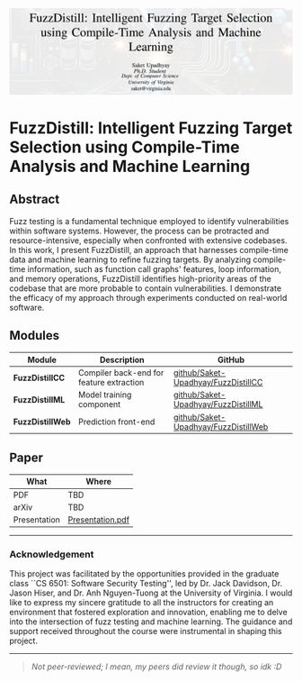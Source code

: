![](docs/bannerdistill.png)

# FuzzDistill: Intelligent Fuzzing Target Selection using Compile-Time Analysis and Machine Learning

## Abstract

Fuzz testing is a fundamental technique employed to identify vulnerabilities within software systems. However, the
process can be protracted and resource-intensive, especially when confronted with extensive codebases. In this work, I
present FuzzDistill, an approach that harnesses compile-time data and machine learning to refine fuzzing targets. By
analyzing compile-time information, such as function call graphs' features, loop information, and memory operations,
FuzzDistill identifies high-priority areas of the codebase that are more probable to contain vulnerabilities. I
demonstrate the efficacy of my approach through experiments conducted on real-world software.

## Modules

| Module                                                           | Description                              | GitHub                                                                                  |
|------------------------------------------------------------------|------------------------------------------|-----------------------------------------------------------------------------------------|
| **FuzzDistillCC**                                                | Compiler back-end for feature extraction | [github/Saket-Upadhyay/FuzzDistillCC](https://github.com/Saket-Upadhyay/FuzzDistillCC)  |
| **FuzzDistillML**                                                | Model training component                 | [github/Saket-Upadhyay/FuzzDistillML](https://github.com/Saket-Upadhyay/FuzzDistillML) |
| **FuzzDistillWeb** | Prediction front-end                     | [github/Saket-Upadhyay/FuzzDistillWeb](https://github.com/Saket-Upadhyay/FuzzDistillWeb)                                    |

## Paper

| What         | Where                                                                      |
|--------------|----------------------------------------------------------------------------|
| PDF          | TBD                                                                        |
| arXiv        | TBD                                                                        |
| Presentation | [Presentation.pdf](docs/Upadhyay_Saket_Fuzzpiler_project_presentation.pdf) |

---

### Acknowledgement

This project was facilitated by the opportunities provided in the graduate class ``CS 6501: Software Security Testing'',
led by Dr. Jack Davidson, Dr. Jason Hiser, and Dr. Anh Nguyen-Tuong at the University of Virginia.
I would like to express my sincere gratitude to all the instructors for creating an environment that fostered
exploration and innovation, enabling me to delve into the intersection of fuzz testing and machine learning. The
guidance and support received throughout the course were instrumental in shaping this project.

---

> _Not peer-reviewed; I mean, my peers did review it though, so idk :D_